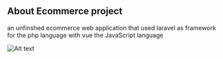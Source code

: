 

## About Ecommerce project

an unfinshed ecommerce web application that used laravel as framework for the php language with vue the JavaScript language

<img
  src="/public/images/ecommerce.png"
  alt="Alt text"
  title="Optional title"
  style="display: inline-block; margin: 0 auto; max-width: 300px">

